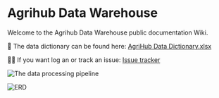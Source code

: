 # Agrihub Data Warehouse

Welcome to the Agrihub Data Warehouse public documentation Wiki. 

📖 The data dictionary can be found here: [AgriHub Data Dictionary.xlsx](https://github.com/agrihubsa/dwh/blob/main/AgriHub%20Data%20Dictionary.xlsx)

👩‍💻 If you want log an or track an issue: [Issue tracker](https://github.com/agrihubsa/dwh/issues)

![The data processing pipeline](https://github.com/user-attachments/assets/6e9c14e0-8151-4f1e-a46d-fac9b749a822)


![ERD](https://github.com/user-attachments/assets/5a9b19e0-90b3-4034-8602-a3040359a032)
